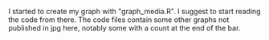 I started to create my graph with "graph_media.R". I suggest to start reading the code from there. The code files contain some other graphs not published in jpg here, notably some with a count at the end of the bar.